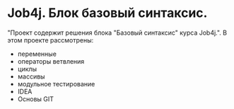 # Job4j. Блок базовый синтаксис.
"Проект содержит решения блока "Базовый синтаксис" курса Job4j.". 
В этом проекте рассмотрены:
- переменные
- операторы ветвления
- циклы
- массивы
- модульное тестирование
- IDEA
- Основы GIT